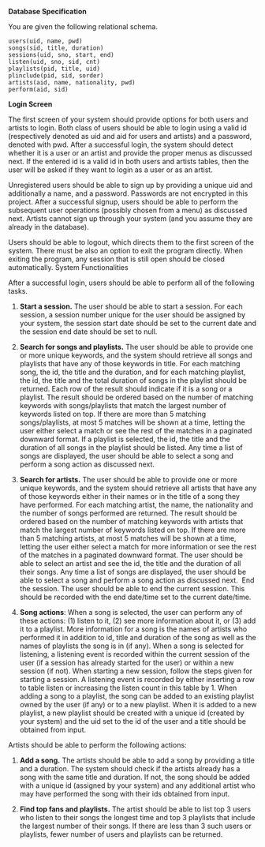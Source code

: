 **Database Specification**

You are given the following relational schema.

    users(uid, name, pwd)
    songs(sid, title, duration)
    sessions(uid, sno, start, end)
    listen(uid, sno, sid, cnt)
    playlists(pid, title, uid)
    plinclude(pid, sid, sorder)
    artists(aid, name, nationality, pwd)
    perform(aid, sid)

**Login Screen**

The first screen of your system should provide options for both users and artists to login. Both class of users should be able to login using a valid id (respectively denoted as uid and aid for users and artists) and a password, denoted with pwd.  After a successful login, the system should detect whether it is a user or an artist and provide the proper menus as discussed next. If the entered id is a valid id in both users and artists tables, then the user will be asked if they want to login as a user or as an artist.

Unregistered users should be able to sign up by providing a unique uid and additionally a name, and a password. Passwords are not encrypted in this project. After a successful signup, users should be able to perform the subsequent user operations (possibly chosen from a menu) as discussed next. Artists cannot sign up through your system (and you assume they are already in the database).

Users should be able to logout, which directs them to the first screen of the system. There must be also an option to exit the program directly. When exiting the program, any session that is still open should be closed automatically.
System Functionalities

After a successful login, users should be able to perform all of the following tasks.

  1. **Start a session.** The user should be able to start a session. For each session, a session number unique for the user should be assigned by your system, the session start date should be set to the current date and the session end date should be set to null.
  
  2. **Search for songs and playlists.** The user should be able to provide one or more unique keywords, and the system should retrieve all songs and playlists that have any of those keywords in title. For each matching song, the id, the title and the duration, and for each matching playlist, the id, the title and the total duration of songs in the playlist should be returned. Each row of the result should indicate if it is a song or a playlist. The result should be ordered based on the number of matching keywords with songs/playlists that match the largest number of keywords listed on top. If there are more than 5 matching songs/playlists, at most 5 matches will be shown at a time, letting the user either select a match or see the rest of the matches in a paginated downward format. If a playlist is selected, the id, the title and the duration of all songs in the playlist should be listed. Any time a list of songs are displayed, the user should be able to select a song and perform a song action as discussed next. 
  
  3. **Search for artists.** The user should be able to provide one or more unique keywords, and the system should retrieve all artists that have any of those keywords either in their names or in the title of a song they have performed. For each matching artist, the name, the nationality and the number of songs performed are returned. The result should be ordered based on the number of matching keywords with artists that match the largest number of keywords listed on top. If there are more than 5 matching artists, at most 5 matches will be shown at a time, letting the user either select a match for more information or see the rest of the matches in a paginated downward format. The user should be able to select an artist and see the id, the title and the duration of all their songs. Any time a list of songs are displayed, the user should be able to select a song and perform a song action as discussed next. 
    End the session. The user should be able to end the current session. This should be recorded with the end date/time set to the current date/time. 

  4. **Song actions**: When a song is selected, the user can perform any of these actions: (1) listen to it, (2) see more information about it, or (3) add it to a playlist. More information for a song is the names of artists who performed it in addition to id, title and duration of the song as well as the names of playlists the song is in (if any). When a song is selected for listening, a listening event is recorded within the current session of the user (if a session has already started for the user) or within a new session (if not). When starting a new session, follow the steps given for starting a session. A listening event is recorded by either inserting a row to table listen or increasing the listen count in this table by 1. When adding a song to a playlist, the song can be added to an existing playlist owned by the user (if any) or to a new playlist. When it is added to a new playlist, a new playlist should be created with a unique id (created by your system) and the uid set to the id of the user and a title should be obtained from input. 

Artists should be able to perform the following actions:

  1. **Add a song.** The artists should be able to add a song by providing a title and a duration. The system should check if the artists already has a song with the same title and duration. If not, the song should be added with a unique id (assigned by your system) and any additional artist who may have performed the song with their ids obtained from input.
  
  2. **Find top fans and playlists.** The artist should be able to list top 3 users who listen to their songs the longest time and top 3 playlists that include the largest number of their songs. If there are less than 3 such users or playlists, fewer number of users and playlists can be returned. 
